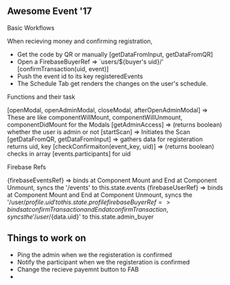 Awesome Event '17
-----------------

Basic Workflows

When recieving money and confirming registration,
* Get the code by QR or manually [getDataFromInput, getDataFromQR]
* Open a FirebaseBuyerRef => `users/${buyer's uid}/' [confirmTransaction(uid, event)]
* Push the event id to its key registeredEvents
* The Schedule Tab get renders the changes on the user's schedule.


Functions and their task

[openModal, openAdminModal, closeModal, afterOpenAdminModal] => These are like componentWillMount, componentWillUnmount, componentDidMount for the Modals
[getAdminAccess] => (returns boolean) whether the user is admin or not
[startScan] => Initiates the Scan
[getDataFromQR, getDataFromInput] => gathers data for registeration returns uid, key
[checkConfirmaiton(event_key, uid)] => (returns boolean) checks in array [events.participants] for uid


Firebase Refs

{firebaseEventsRef} => binds at Component Mount and End at Component Unmount,
                        syncs the '/events' to this.state.events
{firebaseUserRef} => binds at Component Mount and End at Component Unmount,
                        syncs the '/user/${profile.uid}' to this.state.profile
{firebaseBuyerRef} => binds at confirmTransaction and End at confirmTransaction,
                        syncs the '/user/${data.uid}' to this.state.admin_buyer


Things to work on
-----------------
* Ping the admin when we the registeration is confirmed
* Notify the participant when we the registeration is confirmed
* Change the recieve payemnt button to FAB
*